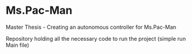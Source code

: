 # Ms.Pac-Man
Master Thesis - Creating an autonomous controller for Ms.Pac-Man

Repository holding all the necessary code to run the project (simple run Main file)
